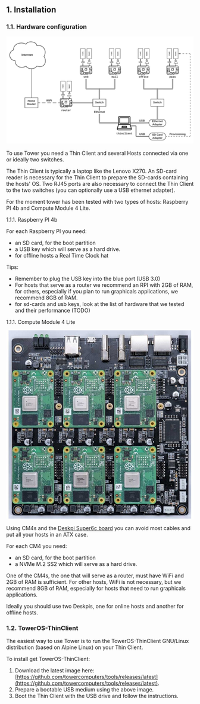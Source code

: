 ## 1. Installation

### 1.1. Hardware configuration

![Tower Archi](../img/towerarchi.png)

To use Tower you need a Thin Client and several Hosts connected via one or ideally two switches.

The Thin Client is typically a laptop like the Lenovo X270. An SD-card reader is necessary for the Thin Client to prepare the SD-cards containing the hosts' OS. Two RJ45 ports are also necessary to connect the Thin Client to the two switches (you can optionally use a USB ethernet adapter).

For the moment tower has been tested with two types of hosts: Raspberry PI 4b and Compute Module 4 Lite.

1.1.1. Raspberry PI 4b

For each Raspberry PI you need:

- an SD card, for the boot partition
- a USB key which will serve as a hard drive.
- for offline hosts a Real Time Clock hat

Tips:

- Remember to plug the USB key into the blue port (USB 3.0)
- For hosts that serve as a router we recommend an RPI with 2GB of RAM, for others, especially if you plan to run graphicals applications, we recommend 8GB of RAM.
- for sd-cards and usb keys, look at the list of hardware that we tested and their performance (TODO)

1.1.1. Compute Module 4 Lite

![Deskpi Super6c board](../img/deskpi.jpg)

Using CM4s and the [Deskpi Super6c board](https://deskpi.com/collections/deskpi-super6c/products/deskpi-super6c-raspberry-pi-cm4-cluster-mini-itx-board-6-rpi-cm4-supported) you can avoid most cables and put all your hosts in an ATX case.

For each CM4 you need:

- an SD card, for the boot partition
- a NVMe M.2 SS2 which will serve as a hard drive.

One of the CM4s, the one that will serve as a router, must have WiFi and 2GB of RAM is sufficient. For other hosts, WiFi is not necessary, but we recommend 8GB of RAM, especially for hosts that need to run graphicals applications.

Ideally you should use two Deskpis, one for online hosts and another for offline hosts.

### 1.2. TowerOS-ThinClient

The easiest way to use Tower is to run the TowerOS-ThinClient GNU/Linux distribution (based on Alpine Linux) on your Thin Client.

To install get TowerOS-ThinClient:

1. Download the latest image here: [https://github.com/towercomputers/tools/releases/latest](https://github.com/towercomputers/tools/releases/latest).
2. Prepare a bootable USB medium using the above image.
3. Boot the Thin Client with the USB drive and follow the instructions.
